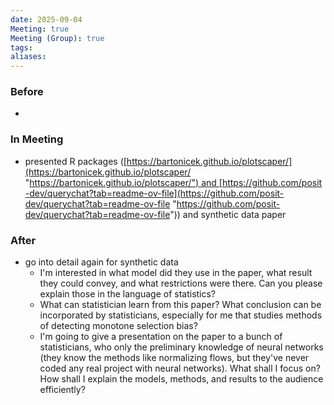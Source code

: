 ```yaml
---
date: 2025-09-04
Meeting: true
Meeting (Group): true
tags:
aliases:
---
```


### Before
- 

### In Meeting
- presented R packages ([https://bartonicek.github.io/plotscaper/](https://bartonicek.github.io/plotscaper/ "https://bartonicek.github.io/plotscaper/") and [https://github.com/posit-dev/querychat?tab=readme-ov-file](https://github.com/posit-dev/querychat?tab=readme-ov-file "https://github.com/posit-dev/querychat?tab=readme-ov-file")) and synthetic data paper

### After
- go into detail again for synthetic data
	- I'm interested in what model did they use in the paper, what result they could convey, and what restrictions were there. Can you please explain those in the language of statistics?
	- What can statistician learn from this paper? What conclusion can be incorporated by statisticians, especially for me that studies methods of detecting monotone selection bias?
	- I'm going to give a presentation on the paper to a bunch of statisticians, who only the preliminary knowledge of neural networks (they know the methods like normalizing flows, but they've never coded any real project with neural networks). What shall I focus on? How shall I explain the models, methods, and results to the audience efficiently?